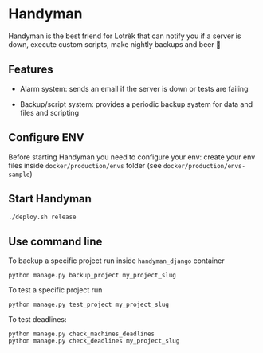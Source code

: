 # Handyman

Handyman is the best friend for Lotrèk that can notify you if a server is down, execute custom scripts, make nightly backups and beer 🍻

## Features

- Alarm system: sends an email if the server is down or tests are failing

- Backup/script system: provides a periodic backup system for data and files and scripting

## Configure ENV

Before starting Handyman you need to configure your env: create your env files inside `docker/production/envs` folder (see `docker/production/envs-sample`)

## Start Handyman

    ./deploy.sh release

## Use command line

To backup a specific project run inside `handyman_django` container

    python manage.py backup_project my_project_slug

To test a specific project run

    python manage.py test_project my_project_slug

To test deadlines:

    python manage.py check_machines_deadlines
    python manage.py check_deadlines my_project_slug
